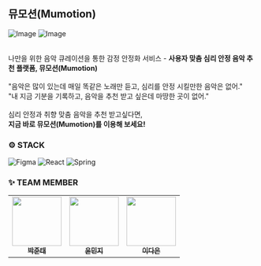 뮤모션(Mumotion)
---
![Image](https://github.com/user-attachments/assets/a2fa69d3-1e88-4249-a8ef-d8a01e737c90)
![Image](https://github.com/user-attachments/assets/969b3edb-7b2f-4ce0-921a-19a2bb3e5ed8)
<br> <br>

나만을 위한 음악 큐레이션을 통한 감정 안정화 서비스  - **사용자 맞춤 심리 안정 음악 추천 플랫폼, 뮤모션(Mumotion)**
<br> <br>
"음악은 많이 있는데 매일 똑같은 노래만 듣고, 심리를 안정 시킬만한 음악은 없어."<br>
"내 지금 기분을 기록하고, 음악을 추천 받고 싶은데 마땅한 곳이 없어."
<br> <br>
심리 안정과 취향 맞춤 음악을 추천 받고싶다면,
<br>**지금 바로 뮤모션(Mumotion)를 이용해 보세요!**
<br>

### ⚙️ STACK
![Figma](https://img.shields.io/badge/figma-%23F24E1E.svg?style=for-the-badge&logo=figma&logoColor=white) ![React](https://img.shields.io/badge/react-%2320232a.svg?style=for-the-badge&logo=react&logoColor=%2361DAFB) ![Spring](https://img.shields.io/badge/spring-%236DB33F.svg?style=for-the-badge&logo=spring&logoColor=white)

### ✨ TEAM MEMBER
<table>
  <tbody>
    <tr>
      <td align="center"><a href="https://github.com/juntae6942"><img src="https://avatars.githubusercontent.com/u/65760583?v=4" width="100px;" alt=""/><br /><sub><b>박준태</b></sub></a><br /></td>
      <td align="center"><a href="https://github.com/minji02"><img src="https://avatars.githubusercontent.com/u/87254702?v=4" width="100px"; alt=""/><br /><sub><b>윤민지</b></sub></a><br /></td>
      <td align="center"><a href="https://github.com/daeun0726"><img src="https://avatars.githubusercontent.com/u/82196822?v=4" width="100px;" alt=""/><br /><sub><b>이다은</b></sub></a><br /></td>
  </tbody>
</table>
